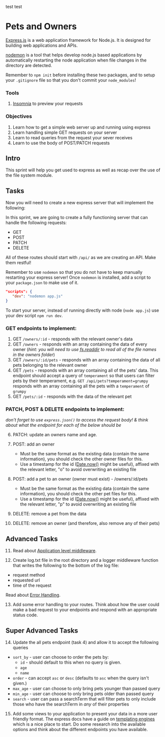 test test

# Pets and Owners

[Express.js](http://expressjs.com/) is a web application framework for Node.js. It is designed for building web applications and APIs.

[nodemon](https://www.npmjs.com/package/nodemon) is a tool that helps develop node.js based applications by automatically restarting the node application when file changes in the directory are detected.

Remember to `npm init` before installing these two packages, and to setup your `.gitignore` file so that you don't commit your `node_modules`!

### Tools

1. [Insomnia](https://insomnia.rest/download/) to preview your requests

### Objectives

1. Learn how to get a simple web server up and running using express
2. Learn handling simple GET requests on your server
3. Learn to read queries from the request your sever receives
4. Learn to use the body of POST/PATCH requests

## Intro

This sprint will help you get used to express as well as recap over the use of the file system module.

## Tasks

Now you will need to create a new express server that will implement the following:

In this sprint, we are going to create a fully functioning server that can handle the following requests:

- GET
- POST
- PATCH
- DELETE

All of these routes should start with `/api/` as we are creating an API. Make them restful!

Remember to use `nodemon` so that you do not have to keep manually restarting your express server!
Once `nodemon` is installed, add a script to your `package.json` to make use of it.

```json
"scripts": {
   "dev": "nodemon app.js"
}
```

To start your server, instead of running directly with node (`node app.js`) use your dev script `npm run dev`.

### GET endpoints to implement:

1. GET `/owners/:id` - responds with the relevant owner's data
2. GET `/owners` - responds with an array containing the data of every owner (_hint: you will need to use [fs.readdir](https://www.geeksforgeeks.org/node-js-fs-promise-readdir-method) to read all of the file names in the owners folder_)
3. GET `/owners/:id/pets` - responds with an array containing the data of all pets belonging to the relevant owner
4. GET `/pets` - responds with an array containing all of the pets' data. This endpoint should accept a query of `temperament` so that users can filter pets by their temperament, e.g. `GET /api/pets?temperament=grumpy` responds with an array containing all the pets with a `temperament` of `grumpy`
5. GET `/pets/:id` - responds with the data of the relevant pet

### PATCH, POST & DELETE endpoints to implement:

_don't forget to use `express.json()` to access the request body! & think about what the endpoint for each of the below should be_

6. PATCH: update an owners name and age.

7. POST: add an owner

   - Must be the same format as the existing data (contain the same information), you should check the other owner files for this.
   - Use a timestamp for the id ([Date.now()](https://developer.mozilla.org/en-US/docs/Web/JavaScript/Reference/Global_Objects/Date/now) might be useful), affixed with the relevant letter, "o" to avoid overwriting an existing file

8. POST: add a pet to an owner (owner must exist) - /owners/:id/pets

   - Must be the same format as the existing data (contain the same information), you should check the other pet files for this.
   - Use a timestamp for the id ([Date.now()](https://developer.mozilla.org/en-US/docs/Web/JavaScript/Reference/Global_Objects/Date/now) might be useful), affixed with the relevant letter, "p" to avoid overwriting an existing file

9. DELETE: remove a pet from the data

10. DELETE: remove an owner (and therefore, also remove any of their pets)

## Advanced Tasks

11. Read about [Application level middleware](http://expressjs.com/en/guide/using-middleware.html#middleware.application).

12. Create log.txt file in the root directory and a logger middleware function that writes the following to the bottom of the log file:

- request method
- requested url
- time of the request

Read about [Error Handling](http://expressjs.com/en/guide/error-handling.html).

13. Add some error handling to your routes. Think about how the user could make a bad request to your endpoints and respond with an appropriate status code.

## Super Advanced Tasks

14. Update the all pets endpoint (task 4) and allow it to accept the following queries

- `sort_by` - user can choose to order the pets by:
  - `id` - should default to this when no query is given.
  - `age`
  - `name`
- `order` - can accept `asc` or `desc` (defaults to `asc` when the query isn't given.)
- `max_age` - user can choose to only bring pets younger than passed query
- `min_age` - user can choose to only bring pets older than passed query
- `search` - user can pass a searchTerm that will filter pets to only include those who have the searchTerm in _any_ of their properties

15. Add some views to your application to present your data in a more user friendly format. The express docs have a guide on [templating engines](https://expressjs.com/en/guide/using-template-engines.html) which is a nice place to start. Do some research into the available options and think about the different endpoints you have available.
